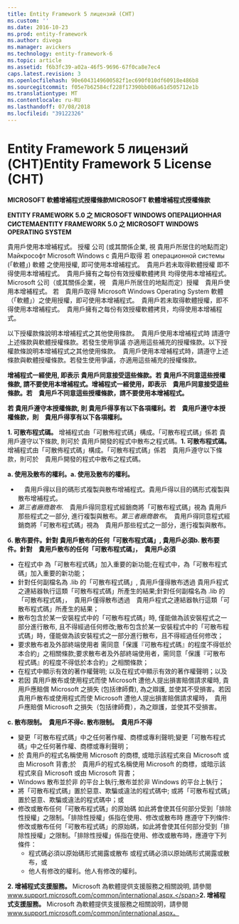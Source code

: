 ```yaml
---
title: Entity Framework 5 лицензий (CHT)
ms.custom: ''
ms.date: 2016-10-23
ms.prod: entity-framework
ms.author: divega
ms.manager: avickers
ms.technology: entity-framework-6
ms.topic: article
ms.assetid: f6b3fc39-a02a-46f5-9696-67f0ca8e7ec4
caps.latest.revision: 3
ms.openlocfilehash: 90e6043149600582f1ec690f010df60918e486b8
ms.sourcegitcommit: f05e7b62584cf228f17390bb086a61d505712e1b
ms.translationtype: MT
ms.contentlocale: ru-RU
ms.lasthandoff: 07/08/2018
ms.locfileid: "39122326"
---
```

# <a name="entity-framework-5-license-cht"></a><span data-ttu-id="1e597-102">Entity Framework 5 лицензий (CHT)</span><span class="sxs-lookup"><span data-stu-id="1e597-102">Entity Framework 5 License (CHT)</span></span>
<span data-ttu-id="1e597-103">**MICROSOFT 軟體增補程式授權條款**</span><span class="sxs-lookup"><span data-stu-id="1e597-103">**MICROSOFT 軟體增補程式授權條款**</span></span>

<span data-ttu-id="1e597-104">**ENTITY FRAMEWORK 5.0 之 MICROSOFT WINDOWS ОПЕРАЦИОННАЯ СИСТЕМА**</span><span class="sxs-lookup"><span data-stu-id="1e597-104">**ENTITY FRAMEWORK 5.0 之 MICROSOFT WINDOWS OPERATING SYSTEM**</span></span>

<span data-ttu-id="1e597-105">貴用戶使用本增補程式。 授權 公司 (或其關係企業, 視 貴用戶所居住的地點而定) Майкрософт Microsoft Windows с 貴用戶取得 若 операционной системы (「軟體」) 軟體 之使用授權, 即可使用本增補程式。　貴用戶若未取得軟體授權 即不得使用本增補程式。　貴用戶擁有之每份有效授權軟體拷貝 均得使用本增補程式。</span><span class="sxs-lookup"><span data-stu-id="1e597-105">Microsoft 公司（或其關係企業，視　貴用戶所居住的地點而定）授權　貴用戶使用本增補程式。 若　貴用戶取得 Microsoft Windows Operating System 軟體（「軟體」）之使用授權，即可使用本增補程式。　貴用戶若未取得軟體授權，即不得使用本增補程式。　貴用戶擁有之每份有效授權軟體拷貝，均得使用本增補程式。</span></span>

<span data-ttu-id="1e597-106">以下授權款條說明本增補程式之其他使用條款。　貴用戶使用本增補程式時 請遵守上述條款與軟體授權條款。若發生使用爭議 亦適用這些補充的授權條款。</span><span class="sxs-lookup"><span data-stu-id="1e597-106">以下授權款條說明本增補程式之其他使用條款。　貴用戶使用本增補程式時，請遵守上述條款與軟體授權條款。若發生使用爭議，亦適用這些補充的授權條款。</span></span>

<span data-ttu-id="1e597-107">**增補程式一經使用, 即表示 貴用戶同意接受這些條款。若 貴用戶不同意這些授權條款, 請不要使用本增補程式。**</span><span class="sxs-lookup"><span data-stu-id="1e597-107">**增補程式一經使用，即表示　貴用戶同意接受這些條款。若　貴用戶不同意這些授權條款，請不要使用本增補程式。**</span></span>

<span data-ttu-id="1e597-108">**若 貴用戶遵守本授權條款, 則 貴用戶得享有以下各項權利。**</span><span class="sxs-lookup"><span data-stu-id="1e597-108">**若　貴用戶遵守本授權條款，則　貴用戶得享有以下各項權利。**</span></span>

<span data-ttu-id="1e597-109">**1. 可散布程式碼。** 增補程式由「可散佈程式碼」構成。「可散布程式碼」係若 貴用戶遵守以下條款, 則可於 貴用戶開發的程式中散布之程式碼。</span><span class="sxs-lookup"><span data-stu-id="1e597-109">**1. 可散布程式碼。** 增補程式由「可散佈程式碼」構成。「可散布程式碼」係若　貴用戶遵守以下條款，則可於　貴用戶開發的程式中散布之程式碼。</span></span>

<span data-ttu-id="1e597-110">**a. 使用及散布的權利。**</span><span class="sxs-lookup"><span data-stu-id="1e597-110">**a. 使用及散布的權利。**</span></span>

-   　<span data-ttu-id="1e597-111">貴用戶得以目的碼形式複製與散布增補程式。</span><span class="sxs-lookup"><span data-stu-id="1e597-111">貴用戶得以目的碼形式複製與散布增補程式。</span></span>
-   <span data-ttu-id="1e597-112">*第三者廠商散布*.　貴用戶得同意程式經銷商將「可散布程式碼」視為 貴用戶那些程式之一部分, 進行複製與散布。</span><span class="sxs-lookup"><span data-stu-id="1e597-112">*第三者廠商散布*。　貴用戶得同意程式經銷商將「可散布程式碼」視為　貴用戶那些程式之一部分，進行複製與散布。</span></span>

<span data-ttu-id="1e597-113">**б. 散布要件。針對 貴用戶散布的任何「可散布程式碼」, 貴用戶必須**</span><span class="sxs-lookup"><span data-stu-id="1e597-113">**b. 散布要件。針對　貴用戶散布的任何「可散布程式碼」，　貴用戶必須**</span></span>

-   <span data-ttu-id="1e597-114">在程式中 為「可散布程式碼」加入重要的新功能;</span><span class="sxs-lookup"><span data-stu-id="1e597-114">在程式中，為「可散布程式碼」加入重要的新功能；</span></span>
-   <span data-ttu-id="1e597-115">針對任何副檔名為 .lib 的「可散布程式碼」, 貴用戶僅得散布透過 貴用戶程式之連結器執行這類「可散布程式碼」所產生的結果;</span><span class="sxs-lookup"><span data-stu-id="1e597-115">針對任何副檔名為 .lib 的「可散布程式碼」，　貴用戶僅得散布透過　貴用戶程式之連結器執行這類「可散布程式碼」所產生的結果；</span></span>
-   <span data-ttu-id="1e597-116">散布包含於某一安裝程式中的「可散布程式碼」時, 僅能做為該安裝程式之一部分進行散布, 且不得經過任何修改;</span><span class="sxs-lookup"><span data-stu-id="1e597-116">散布包含於某一安裝程式中的「可散布程式碼」時，僅能做為該安裝程式之一部分進行散布，且不得經過任何修改；</span></span>
-   <span data-ttu-id="1e597-117">要求散布者及外部終端使用者 需同意「保護『可散布程式碼』的程度不得低於本合約」之相關條款;</span><span class="sxs-lookup"><span data-stu-id="1e597-117">要求散布者及外部終端使用者，需同意「保護『可散布程式碼』的程度不得低於本合約」之相關條款；</span></span>
-   <span data-ttu-id="1e597-118">在程式中顯示有效的著作權聲明; 以及</span><span class="sxs-lookup"><span data-stu-id="1e597-118">在程式中顯示有效的著作權聲明；以及</span></span>
-   <span data-ttu-id="1e597-119">若因 貴用戶散布或使用程式而使 Microsoft 遭他人提出損害賠償請求權時, 貴用戶應賠償 Microsoft 之損失 (包括律師費), 為之辯護, 並使其不受損害。</span><span class="sxs-lookup"><span data-stu-id="1e597-119">若因　貴用戶散布或使用程式而使 Microsoft 遭他人提出損害賠償請求權時，　貴用戶應賠償 Microsoft 之損失（包括律師費），為之辯護，並使其不受損害。</span></span>

<span data-ttu-id="1e597-120">**c. 散布限制。　貴用戶不得**</span><span class="sxs-lookup"><span data-stu-id="1e597-120">**c. 散布限制。　貴用戶不得**</span></span>

-   <span data-ttu-id="1e597-121">變更「可散布程式碼」中之任何著作權、商標或專利聲明;</span><span class="sxs-lookup"><span data-stu-id="1e597-121">變更「可散布程式碼」中之任何著作權、商標或專利聲明；</span></span>
-   <span data-ttu-id="1e597-122">於 貴用戶的程式名稱使用 Microsoft 的商標, 或暗示該程式來自 Microsoft 或由 Microsoft 背書;</span><span class="sxs-lookup"><span data-stu-id="1e597-122">於　貴用戶的程式名稱使用 Microsoft 的商標，或暗示該程式來自 Microsoft 或由 Microsoft 背書；</span></span>
-   <span data-ttu-id="1e597-123">Windows 散布並於非 的平台上執行;</span><span class="sxs-lookup"><span data-stu-id="1e597-123">散布並於非 Windows 的平台上執行；</span></span>
-   <span data-ttu-id="1e597-124">將「可散布程式碼」置於惡意、欺騙或違法的程式碼中; 或</span><span class="sxs-lookup"><span data-stu-id="1e597-124">將「可散布程式碼」置於惡意、欺騙或違法的程式碼中；或</span></span>
-   <span data-ttu-id="1e597-125">修改或散布任何「可散布程式碼」的原始碼 如此將會使其任何部分受到「排除性授權」之限制。「排除性授權」係指在使用、修改或散布時 應遵守下列條件:</span><span class="sxs-lookup"><span data-stu-id="1e597-125">修改或散布任何「可散布程式碼」的原始碼，如此將會使其任何部分受到「排除性授權」之限制。「排除性授權」係指在使用、修改或散布時，應遵守下列條件：</span></span>
    -   <span data-ttu-id="1e597-126">程式碼必須以原始碼形式揭露或散布 或</span><span class="sxs-lookup"><span data-stu-id="1e597-126">程式碼必須以原始碼形式揭露或散布，或</span></span>
    -   <span data-ttu-id="1e597-127">他人有修改的權利。</span><span class="sxs-lookup"><span data-stu-id="1e597-127">他人有修改的權利。</span></span>

<span data-ttu-id="1e597-128">**2. 增補程式支援服務。** Microsoft 為軟體提供支援服務之相關說明, 請參閱 www.support.microsoft.com/common/international.aspx.</span><span class="sxs-lookup"><span data-stu-id="1e597-128">**2. 增補程式支援服務。** Microsoft 為軟體提供支援服務之相關說明，請參閱 www.support.microsoft.com/common/international.aspx。</span></span>

